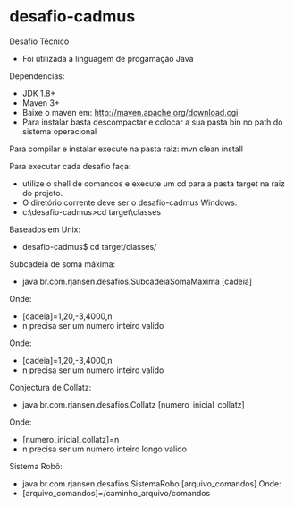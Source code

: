 # desafio-cadmus
Desafio Técnico
- Foi utilizada a linguagem de progamação Java

Dependencias:
- JDK 1.8+
- Maven 3+
- Baixe o maven em: http://maven.apache.org/download.cgi
- Para instalar basta descompactar e colocar a sua pasta bin no path do sistema operacional

Para compilar e instalar execute na pasta raiz: 
mvn clean install

Para executar cada desafio faça:
- utilize o shell de comandos e execute um cd para a pasta target na raiz do projeto.
- O diretório corrente deve ser o desafio-cadmus
Windows:
- c:\desafio-cadmus>cd target\classes

Baseados em Unix:
- desafio-cadmus$ cd target/classes/

Subcadeia de soma máxima:
- java br.com.rjansen.desafios.SubcadeiaSomaMaxima [cadeia]

Onde:
- [cadeia]=1,20,-3,4000,n
- n precisa ser um numero inteiro valido

Onde:
- [cadeia]=1,20,-3,4000,n
- n precisa ser um numero inteiro valido

Conjectura de Collatz:
- java br.com.rjansen.desafios.Collatz [numero_inicial_collatz]

Onde:
- [numero_inicial_collatz]=n
- n precisa ser um numero inteiro longo valido

Sistema Robô:
- java br.com.rjansen.desafios.SistemaRobo [arquivo_comandos]
Onde:
- [arquivo_comandos]=/caminho_arquivo/comandos
